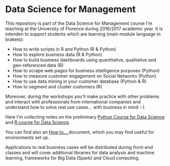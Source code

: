 # Data Science for Management

This repository is part of the Data Science for Management course I'm teaching at the University of Florence during 2016/2017 academic year. It is intenden to support students which are learning (main module language in brakets):

- How to write scripts in R and Python (R & Python)
- How to explore business data (R & Python)
- How to build business dashboards using quantitative, qualitative and geo-referenced data (R)
- How to scrape web pages for business intelligence purposes (Python)
- How to measure customer engagement on Social Networks (Python)
- How to use data mining in your customer database (Python & R)
- How to segment and cluster customers (R)

Moreover, during the workshops you’ll make practice with other problems and interact with professionals from international companies and understand how to solve real use cases... with business in mind :-)

Here I'm collecting notes on the preliminary [Python Course for Data Science](https://github.com/andrgig/Data-Science-for-Management/blob/master/Python%20Course%20for%20Data%20Science.ipynb) and [R course for Data Science](https://github.com/andrgig/Data-Science-for-Management/blob/master/R%20Course%20for%20Data%20Science.ipynb).

You can find also an [How to... ](https://github.com/andrgig/Data-Science-for-Management/blob/master/MDS%20tools.pdf) document, which you may find useful for environments set up.

Applications to real business cases will be distributed during front-end classes and will cover additional libraries for data analysis and machine learning, frameworks for Big Data (Spark) and Cloud computing. 
